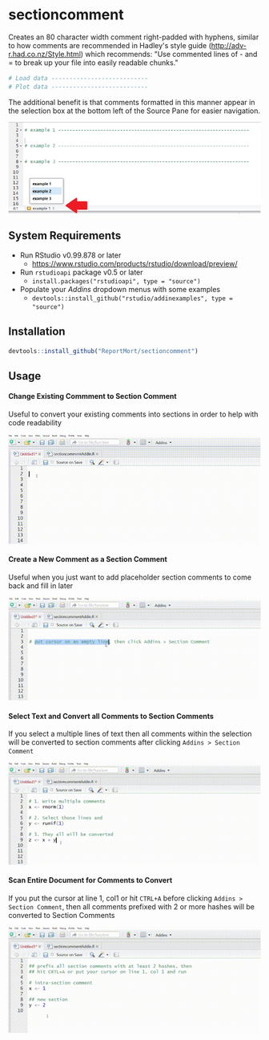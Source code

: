 # sectioncomment

Creates an 80 character width comment right-padded with hyphens, similar to how 
comments are recommended in Hadley's style guide (http://adv-r.had.co.nz/Style.html) which 
recommends: "Use commented lines of - and = to break up your file into easily readable chunks."

```r
# Load data ---------------------------
# Plot data ---------------------------
```

The additional benefit is that comments formatted in this manner appear in the selection box 
at the bottom left of the Source Pane for easier navigation.

![Source Pane Navigator](internal/example-section-break.png)

## System Requirements

* Run RStudio v0.99.878 or later
  - <https://www.rstudio.com/products/rstudio/download/preview/>
* Run `rstudioapi` package v0.5 or later
  - `install.packages("rstudioapi", type = "source")`
* Populate your *Addins* dropdown menus with some examples
  - `devtools::install_github("rstudio/addinexamples", type = "source")`

## Installation

```r
devtools::install_github("ReportMort/sectioncomment")
```

## Usage

#### Change Existing Commment to Section Comment

Useful to convert your existing comments into sections 
in order to help with code readability

![](internal/existing_comment.gif)

#### Create a New Comment as a Section Comment

Useful when you just want to add placeholder section
comments to come back and fill in later

![](internal/add_new.gif)

#### Select Text and Convert all Comments to Section Comments

If you select a multiple lines of text then all comments 
within the selection will be converted to section comments 
after clicking `Addins > Section Comment`

![](internal/comment_selection.gif)

#### Scan Entire Document for Comments to Convert 

If you put the cursor at line 1, col1 or hit `CTRL+A` before 
clicking `Addins > Section Comment`, then all comments prefixed 
with 2 or more hashes will be converted to Section Comments

![](internal/convert_all.gif)
